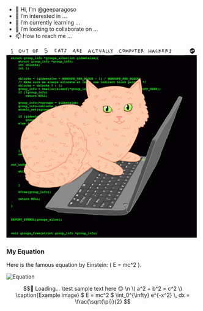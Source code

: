 




- 👋 Hi, I’m @geeparagoso
- 👀 I’m interested in ...
- 🌱 I’m currently learning ...
- 💞️ I’m looking to collaborate on ...
- 📫 How to reach me ...

<!---
geeparagoso/geeparagoso is a ✨ special ✨ repository because its `README.md` (this file) appears on your GitHub profile.
You can click the Preview link to take a look at your changes.
--->
![Screenshot](https://github.com/geeparagoso/geeparagoso/blob/main/images/cats-computer.gif)

### My Equation

Here is the famous equation by Einstein: \( E = mc^2 \).

![Equation](https://render.githubusercontent.com/render/math?math=E%20%3D%20mc%5E2)

```math \ce{$&#x5C;unicode[font-family: 'Pacifico', cursive; font-size: 20px; color: #ff6347;] Hello, Pacifico font}
🔄 Loading...
\test
sample text here 😊 \n
\( a^2 + b^2 = c^2 \)

\caption{Example image}
$ E = mc^2 $
\int_0^{\infty} e^{-x^2} \, dx = \frac{\sqrt{\pi}}{2}


